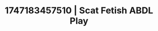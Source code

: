 ---
categories:
- Vore fantasy
- Cuckold kink
- Respectful sex
- Morning passion
- Hands in hair
image: /assets/images/1747183457510.jpg
layout: post
seo:
  description: Featured content with premium Scat Fetish, ABDL Play. HD images available.
  keywords: Scat Fetish, ABDL Play
  og_image: /assets/images/1747183457510.jpg
  schema_type: VisualArtwork
tags:
- ABDL Play
- Scat Fetish
- '#1747183457510'
title: 1747183457510 | Scat Fetish ABDL Play
---
